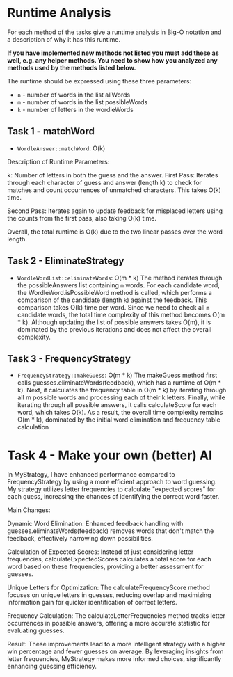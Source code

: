 # Runtime Analysis
For each method of the tasks give a runtime analysis in Big-O notation and a description of why it has this runtime.

**If you have implemented new methods not listed you must add these as well, e.g. any helper methods. You need to show how you analyzed any methods used by the methods listed below.**

The runtime should be expressed using these three parameters:
   * `n` - number of words in the list allWords
   * `m` - number of words in the list possibleWords
   * `k` - number of letters in the wordleWords


## Task 1 - matchWord
* `WordleAnswer::matchWord`: O(k)

Description of Runtime
Parameters:

k: Number of letters in both the guess and the answer.
First Pass: Iterates through each character of guess and answer (length k) to check for matches and count occurrences of unmatched characters. This takes O(k) time.

Second Pass: Iterates again to update feedback for misplaced letters using the counts from the first pass, also taking O(k) time.

Overall, the total runtime is O(k) due to the two linear passes over the word length.


## Task 2 - EliminateStrategy
* `WordleWordList::eliminateWords`: O(m * k)
The method iterates through the possibleAnswers list containing `m` words. For each candidate word, the WordleWord.isPossibleWord method is called, which performs a comparison of the candidate (length `k`) against the feedback. This comparison takes O(k) time per word. Since we need to check all `m` candidate words, the total time complexity of this method becomes O(m * k). Although updating the list of possible answers takes O(m), it is dominated by the previous iterations and does not affect the overall complexity.

## Task 3 - FrequencyStrategy
* `FrequencyStrategy::makeGuess`:  O(m * k)
The makeGuess method first calls guesses.eliminateWords(feedback), which has a runtime of O(m * k). Next, it calculates the frequency table in O(m * k) by iterating through all m possible words and processing each of their k letters. Finally, while iterating through all possible answers, it calls calculateScore for each word, which takes O(k). As a result, the overall time complexity remains O(m * k), dominated by the initial word elimination and frequency table calculation


# Task 4 - Make your own (better) AI
In MyStrategy, I have enhanced performance compared to FrequencyStrategy by using a more efficient approach to word guessing. My strategy utilizes letter frequencies to calculate "expected scores" for each guess, increasing the chances of identifying the correct word faster.

Main Changes:

Dynamic Word Elimination:
Enhanced feedback handling with guesses.eliminateWords(feedback) removes words that don't match the feedback, effectively narrowing down possibilities.

Calculation of Expected Scores:
Instead of just considering letter frequencies, calculateExpectedScores calculates a total score for each word based on these frequencies, providing a better assessment for guesses.

Unique Letters for Optimization:
The calculateFrequencyScore method focuses on unique letters in guesses, reducing overlap and maximizing information gain for quicker identification of correct letters.

Frequency Calculation:
The calculateLetterFrequencies method tracks letter occurrences in possible answers, offering a more accurate statistic for evaluating guesses.

Result:
These improvements lead to a more intelligent strategy with a higher win percentage and fewer guesses on average. By leveraging insights from letter frequencies, MyStrategy makes more informed choices, significantly enhancing guessing efficiency.